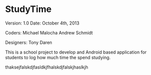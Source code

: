 StudyTime
=========
Version:	1.0
Date:		October 4th, 2013

Coders:
Michael Malocha
Andrew Schmidt

Designers:
Tony
Daren


This is a school project to develop and Android based application for students to log how much time the spend studying.

thaksejfalskdjfasldkjfhalskdjfalskjhaslkjh